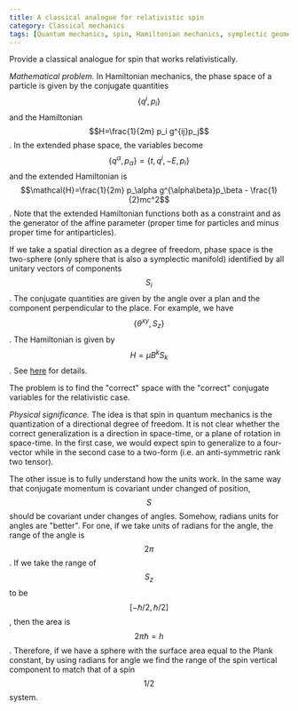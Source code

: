 ```yaml
---
title: A classical analogue for relativistic spin
category: Classical mechanics
tags: [Quantum mechanics, spin, Hamiltonian mechanics, symplectic geometry]
---
```

Provide a classical analogue for spin that works relativistically.

*Mathematical problem.* In Hamiltonian mechanics, the phase space of a particle
is given by the conjugate quantities $$\{q^i, p_i\}$$ and the Hamiltonian
$$H=\frac{1}{2m} p_i g^{ij}p_j$$. In the extended phase space, the variables become
$$\{q^\alpha, p_\alpha\}=\{t, q^i, -E, p_i\}$$ and the extended Hamiltonian is
$$\mathcal{H}=\frac{1}{2m} p_\alpha g^{\alpha\beta}p_\beta - \frac{1}{2}mc^2$$. Note that
the extended Hamiltonian functions both as a constraint and as the generator
of the affine parameter (proper time for particles and minus proper time
for antiparticles).

If we take a spatial direction as a degree of freedom, phase space is the
two-sphere (only sphere that is also a symplectic manifold) identified by all
unitary vectors of components $$S_i$$. The conjugate
quantities are given by the angle over a plan and the component perpendicular
to the place. For example, we have $$\{\theta^{xy}, S_z\}$$. The Hamiltonian
is given by $$H=\mu B^{k}S_k$$. See [here](https://sufficientlywise.org/2017/11/15/classical-spin/)
for details.

The problem is to find the "correct" space with the "correct" conjugate variables
for the relativistic case.

*Physical significance.* The idea is that spin in quantum mechanics is the
quantization of a directional degree of freedom. It is not clear whether the
correct generalization is a direction in space-time, or a plane of rotation
in space-time. In the first case, we would expect spin to generalize to a four-vector
while in the second case to a two-form (i.e. an anti-symmetric rank two tensor).

The other issue is to fully understand how the units work. In the same way that
conjugate momentum is covariant under changed of position, $$S$$ should be
covariant under changes of angles. Somehow, radians units for angles are "better".
For one, if we take units of radians for the angle, the range of the angle is
$$2\pi$$. If we take the range of $$S_z$$ to be $$[-\hbar/2, \hbar/2]$$, then the
area is $$2\pi \hbar = h$$. Therefore, if we have a sphere with the surface area equal to the
Plank constant, by using radians for angle we find the range of the spin vertical
component to match that of a spin $$1/2$$ system.
